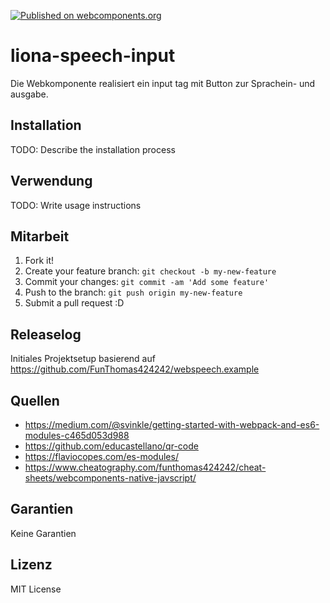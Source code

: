 [![Published on webcomponents.org](https://img.shields.io/badge/webcomponents.org-published-blue.svg)](https://www.webcomponents.org/element/funthomas424242/liona-speech-input)

# liona-speech-input

Die Webkomponente realisiert ein input tag mit Button zur Sprachein- und ausgabe.

## Installation

TODO: Describe the installation process

## Verwendung

TODO: Write usage instructions

## Mitarbeit

1. Fork it!
2. Create your feature branch: `git checkout -b my-new-feature`
3. Commit your changes: `git commit -am 'Add some feature'`
4. Push to the branch: `git push origin my-new-feature`
5. Submit a pull request :D

## Releaselog

Initiales Projektsetup basierend auf https://github.com/FunThomas424242/webspeech.example

## Quellen

* https://medium.com/@svinkle/getting-started-with-webpack-and-es6-modules-c465d053d988
* https://github.com/educastellano/qr-code
* https://flaviocopes.com/es-modules/
* https://www.cheatography.com/funthomas424242/cheat-sheets/webcomponents-native-javscript/


## Garantien

Keine Garantien

## Lizenz

MIT License
